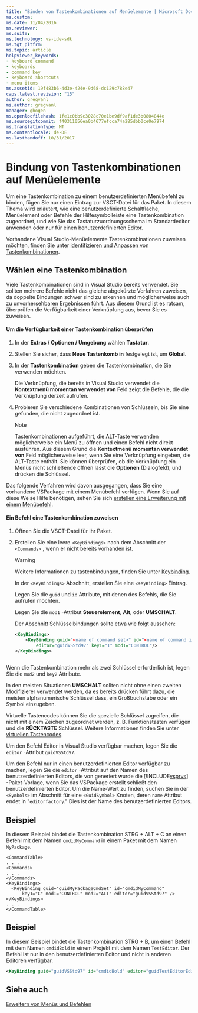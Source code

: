 ```yaml
---
title: "Binden von Tastenkombinationen auf Menüelemente | Microsoft Docs"
ms.custom: 
ms.date: 11/04/2016
ms.reviewer: 
ms.suite: 
ms.technology: vs-ide-sdk
ms.tgt_pltfrm: 
ms.topic: article
helpviewer_keywords:
- keyboard command
- keyboards
- command key
- keyboard shortcuts
- menu items
ms.assetid: 19f483b6-4d3e-424e-9d68-dc129c788e47
caps.latest.revision: "15"
author: gregvanl
ms.author: gregvanl
manager: ghogen
ms.openlocfilehash: 1fe1c0bb9c3028c70e1be9df9af1de3b0804844e
ms.sourcegitcommit: f40311056ea0b4677efcca74a285dbb0ce0e7974
ms.translationtype: MT
ms.contentlocale: de-DE
ms.lasthandoff: 10/31/2017
---
```

# <a name="binding-keyboard-shortcuts-to-menu-items"></a>Bindung von Tastenkombinationen auf Menüelemente
Um eine Tastenkombination zu einem benutzerdefinierten Menübefehl zu binden, fügen Sie nur einen Eintrag zur VSCT-Datei für das Paket. In diesem Thema wird erläutert, wie eine benutzerdefinierte Schaltfläche, Menüelement oder Befehle der Hilfesymbolleiste eine Tastenkombination zugeordnet, und wie Sie das Tastaturzuordnungsschema im Standardeditor anwenden oder nur für einen benutzerdefinierten Editor.  
  
 Vorhandene Visual Studio-Menüelemente Tastenkombinationen zuweisen möchten, finden Sie unter [identifizieren und Anpassen von Tastenkombinationen](../ide/identifying-and-customizing-keyboard-shortcuts-in-visual-studio.md).  
  
## <a name="choosing-a-key-combination"></a>Wählen eine Tastenkombination  
 Viele Tastenkombinationen sind in Visual Studio bereits verwendet. Sie sollten mehrere Befehle nicht das gleiche abgekürzte Verfahren zuweisen, da doppelte Bindungen schwer sind zu erkennen und möglicherweise auch zu unvorhersehbaren Ergebnissen führt. Aus diesem Grund ist es ratsam, überprüfen die Verfügbarkeit einer Verknüpfung aus, bevor Sie es zuweisen.  
  
#### <a name="to-verify-the-availability-of-a-keyboard-shortcut"></a>Um die Verfügbarkeit einer Tastenkombination überprüfen  
  
1.  In der **Extras / Optionen / Umgebung** wählen **Tastatur**.  
  
2.  Stellen Sie sicher, dass **Neue Tastenkomb in** festgelegt ist, um **Global**.  
  
3.  In der **Tastenkombination** geben die Tastenkombination, die Sie verwenden möchten.  
  
     Die Verknüpfung, die bereits in Visual Studio verwendet die **Kontextmenü momentan verwendet von** Feld zeigt die Befehle, die die Verknüpfung derzeit aufrufen.  
  
4.  Probieren Sie verschiedene Kombinationen von Schlüsseln, bis Sie eine gefunden, die nicht zugeordnet ist.  
  
    > [!NOTE]
    >  Tastenkombinationen aufgeführt, die ALT-Taste verwenden möglicherweise ein Menü zu öffnen und einen Befehl nicht direkt ausführen. Aus diesem Grund die **Kontextmenü momentan verwendet von** Feld möglicherweise leer, wenn Sie eine Verknüpfung eingeben, die ALT-Taste enthält. Sie können überprüfen, ob die Verknüpfung ein Menüs nicht schließende öffnen lässt die **Optionen** (Dialogfeld), und drücken die Schlüssel.  
  
 Das folgende Verfahren wird davon ausgegangen, dass Sie eine vorhandene VSPackage mit einem Menübefehl verfügen. Wenn Sie auf diese Weise Hilfe benötigen, sehen Sie sich [erstellen eine Erweiterung mit einem Menübefehl](../extensibility/creating-an-extension-with-a-menu-command.md).  
  
#### <a name="to-assign-a-keyboard-shortcut-to-a-command"></a>Ein Befehl eine Tastenkombination zuweisen  
  
1.  Öffnen Sie die VSCT-Datei für Ihr Paket.  
  
2.  Erstellen Sie eine leere `<KeyBindings>` nach dem Abschnitt der `<Commands>` , wenn er nicht bereits vorhanden ist.  
  
    > [!WARNING]
    >  Weitere Informationen zu tastenbindungen, finden Sie unter [Keybinding](../extensibility/keybinding-element.md).  
  
     In der `<KeyBindings>` Abschnitt, erstellen Sie eine `<KeyBinding>` Eintrag.  
  
     Legen Sie die `guid` und `id` Attribute, mit denen des Befehls, die Sie aufrufen möchten.  
  
     Legen Sie die `mod1` -Attribut **Steuerelement**, **Alt**, oder **UMSCHALT**.  
  
     Der Abschnitt Schlüsselbindungen sollte etwa wie folgt aussehen:  
  
    ```xml  
    <KeyBindings>  
        <KeyBinding guid="<name of command set>" id="<name of command id>"  
            editor="guidVSStd97" key1="1" mod1="CONTROL"/>  
    </KeyBindings>  
  
    ```  
  
 Wenn die Tastenkombination mehr als zwei Schlüssel erforderlich ist, legen Sie die `mod2` und `key2` Attribute.  
  
 In den meisten Situationen **UMSCHALT** sollten nicht ohne einen zweiten Modifizierer verwendet werden, da es bereits drücken führt dazu, die meisten alphanumerische Schlüssel dass, ein Großbuchstabe oder ein Symbol einzugeben.  
  
 Virtuelle Tastencodes können Sie die spezielle Schlüssel zugreifen, die nicht mit einem Zeichen zugeordnet werden, z. B. Funktionstasten verfügen und die **RÜCKTASTE** Schlüssel. Weitere Informationen finden Sie unter [virtuellen Tastencodes](http://go.microsoft.com/fwlink/?LinkID=105932).  
  
 Um den Befehl Editor in Visual Studio verfügbar machen, legen Sie die `editor` -Attribut `guidVSStd97`.  
  
 Um den Befehl nur in einen benutzerdefinierten Editor verfügbar zu machen, legen Sie die `editor` -Attribut auf den Namen des benutzerdefinierten Editors, die von generiert wurde die [!INCLUDE[vsprvs](../code-quality/includes/vsprvs_md.md)] -Paket-Vorlage, wenn Sie das VSPackage erstellt schließt den benutzerdefinierten Editor. Um die Name-Wert zu finden, suchen Sie in der `<Symbols>` im Abschnitt für eine `<GuidSymbol>` Knoten, deren `name` Attribut endet in "`editorfactory`." Dies ist der Name des benutzerdefinierten Editors.  
  
## <a name="example"></a>Beispiel  
 In diesem Beispiel bindet die Tastenkombination STRG + ALT + C an einen Befehl mit dem Namen `cmdidMyCommand` in einem Paket mit dem Namen `MyPackage`.  
  
```  
<CommandTable>  
. . .  
<Commands>  
. . .  
</Commands>  
<KeyBindings>  
  <KeyBinding guid="guidMyPackageCmdSet" id="cmdidMyCommand"   
      key1="C" mod1="CONTROL" mod2="ALT" editor="guidVSStd97" />  
</KeyBindings>  
. . .  
</CommandTable>  
```  
  
## <a name="example"></a>Beispiel  
 In diesem Beispiel bindet die Tastenkombination STRG + B, um einen Befehl mit dem Namen `cmdidBold` in einem Projekt mit dem Namen `TestEditor`. Der Befehl ist nur in den benutzerdefinierten Editor und nicht in anderen Editoren verfügbar.  
  
```xml  
<KeyBinding guid="guidVSStd97" id="cmdidBold" editor="guidTestEditorEditorFactory" key1="B" mod1="Control" />  
```  
  
## <a name="see-also"></a>Siehe auch  
 [Erweitern von Menüs und Befehlen](../extensibility/extending-menus-and-commands.md)